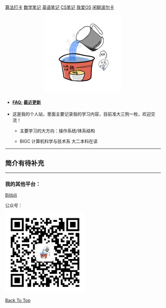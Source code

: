 <div id="top"></div>

[算法打卡](https://alg.haohaha.cn) [数学笔记](https://math.haohaha.cn) [英语笔记](https://eng.haohaha.cn) [CS笔记](https://cs.haohaha.cn) [我爱OS](https://os.haohaha.cn) [闲聊波尔卡](https://chat.haohaha.cn)

<div align="center">
	<img src="./pic/haohaha.PNG" width="250px">
</div>

- #### [FAQ](./FAQ.md); [最近更新](./latest-updates.md)

- 这是我的个人站，里面主要记录我的学习内容，目前准大三狗一枚，欢迎交流！

  - 主要学习的大方向：操作系统/体系结构

  - BIGC 计算机科学与技术系 大二本科在读

---

## 简介有待补充

---

### 我的其他平台：

[Bilibili](https://space.bilibili.com/1436476753)

公众号：

![QRCode](./pic/QRCode.jpg)





[Back To Top](#top)
